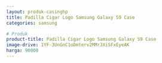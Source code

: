 ```yaml
---
layout: produk-casinghp
title: Padilla Cigar Logo Samsung Galaxy S9 Case
categories: samsung

# Produk
product-title: Padilla Cigar Logo Samsung Galaxy S9 Case
image-drive: 1YF-3UnGnC1oDmterv2MMrJXiSFxEyeAK
harga: 90000
---
```

